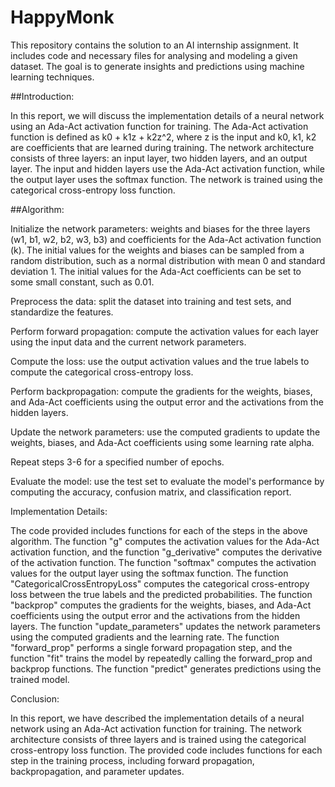 # HappyMonk
This repository contains the solution to an AI internship assignment. It includes code and necessary files for analysing and modeling a given dataset. The goal is to generate insights and predictions using machine learning techniques.

##Introduction:

In this report, we will discuss the implementation details of a neural network using an Ada-Act activation function for training. The Ada-Act activation function is defined as k0 + k1z + k2z^2, where z is the input and k0, k1, k2 are coefficients that are learned during training. The network architecture consists of three layers: an input layer, two hidden layers, and an output layer. The input and hidden layers use the Ada-Act activation function, while the output layer uses the softmax function. The network is trained using the categorical cross-entropy loss function.

##Algorithm:

Initialize the network parameters: weights and biases for the three layers (w1, b1, w2, b2, w3, b3) and coefficients for the Ada-Act activation function (k). The initial values for the weights and biases can be sampled from a random distribution, such as a normal distribution with mean 0 and standard deviation 1. The initial values for the Ada-Act coefficients can be set to some small constant, such as 0.01.

Preprocess the data: split the dataset into training and test sets, and standardize the features.

Perform forward propagation: compute the activation values for each layer using the input data and the current network parameters.

Compute the loss: use the output activation values and the true labels to compute the categorical cross-entropy loss.

Perform backpropagation: compute the gradients for the weights, biases, and Ada-Act coefficients using the output error and the activations from the hidden layers.

Update the network parameters: use the computed gradients to update the weights, biases, and Ada-Act coefficients using some learning rate alpha.

Repeat steps 3-6 for a specified number of epochs.

Evaluate the model: use the test set to evaluate the model's performance by computing the accuracy, confusion matrix, and classification report.

Implementation Details:

The code provided includes functions for each of the steps in the above algorithm. The function "g" computes the activation values for the Ada-Act activation function, and the function "g_derivative" computes the derivative of the activation function. The function "softmax" computes the activation values for the output layer using the softmax function. The function "CategoricalCrossEntropyLoss" computes the categorical cross-entropy loss between the true labels and the predicted probabilities. The function "backprop" computes the gradients for the weights, biases, and Ada-Act coefficients using the output error and the activations from the hidden layers. The function "update_parameters" updates the network parameters using the computed gradients and the learning rate. The function "forward_prop" performs a single forward propagation step, and the function "fit" trains the model by repeatedly calling the forward_prop and backprop functions. The function "predict" generates predictions using the trained model.

Conclusion:

In this report, we have described the implementation details of a neural network using an Ada-Act activation function for training. The network architecture consists of three layers and is trained using the categorical cross-entropy loss function. The provided code includes functions for each step in the training process, including forward propagation, backpropagation, and parameter updates.
